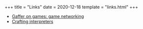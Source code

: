 +++
title = "Links"
date = 2020-12-18
template = "links.html"
+++

* [Gaffer on games: game networking](https://gafferongames.com/categories/building-a-game-network-protocol/)
* [Crafting interpreters](https://craftinginterpreters.com/contents.html)
